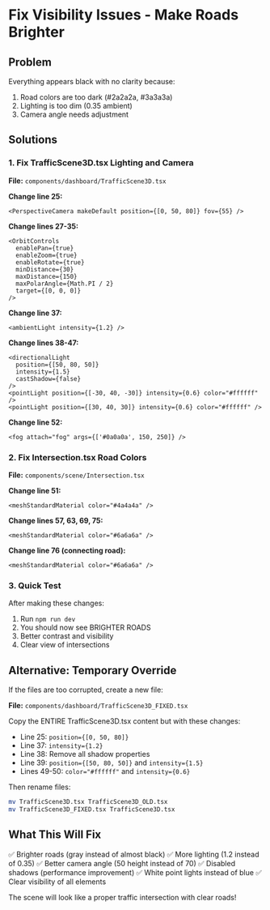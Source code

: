 # Fix Visibility Issues - Make Roads Brighter

## Problem
Everything appears black with no clarity because:
1. Road colors are too dark (#2a2a2a, #3a3a3a)
2. Lighting is too dim (0.35 ambient)
3. Camera angle needs adjustment

## Solutions

### 1. Fix TrafficScene3D.tsx Lighting and Camera

**File:** `components/dashboard/TrafficScene3D.tsx`

**Change line 25:**
```tsx
<PerspectiveCamera makeDefault position={[0, 50, 80]} fov={55} />
```

**Change lines 27-35:**
```tsx
<OrbitControls 
  enablePan={true}
  enableZoom={true}
  enableRotate={true}
  minDistance={30}
  maxDistance={150}
  maxPolarAngle={Math.PI / 2}
  target={[0, 0, 0]}
/>
```

**Change line 37:**
```tsx
<ambientLight intensity={1.2} />
```

**Change lines 38-47:**
```tsx
<directionalLight
  position={[50, 80, 50]}
  intensity={1.5}
  castShadow={false}
/>
<pointLight position={[-30, 40, -30]} intensity={0.6} color="#ffffff" />
<pointLight position={[30, 40, 30]} intensity={0.6} color="#ffffff" />
```

**Change line 52:**
```tsx
<fog attach="fog" args={['#0a0a0a', 150, 250]} />
```

### 2. Fix Intersection.tsx Road Colors

**File:** `components/scene/Intersection.tsx`

**Change line 51:**
```tsx
<meshStandardMaterial color="#4a4a4a" />
```

**Change lines 57, 63, 69, 75:**
```tsx
<meshStandardMaterial color="#6a6a6a" />
```

**Change line 76 (connecting road):**
```tsx
<meshStandardMaterial color="#6a6a6a" />
```

### 3. Quick Test

After making these changes:
1. Run `npm run dev`
2. You should now see BRIGHTER ROADS
3. Better contrast and visibility
4. Clear view of intersections

## Alternative: Temporary Override

If the files are too corrupted, create a new file:

**File:** `components/dashboard/TrafficScene3D_FIXED.tsx`

Copy the ENTIRE TrafficScene3D.tsx content but with these changes:
- Line 25: `position={[0, 50, 80]}`
- Line 37: `intensity={1.2}`
- Line 38: Remove all shadow properties
- Line 39: `position={[50, 80, 50]}` and `intensity={1.5}`
- Lines 49-50: `color="#ffffff"` and `intensity={0.6}`

Then rename files:
```bash
mv TrafficScene3D.tsx TrafficScene3D_OLD.tsx
mv TrafficScene3D_FIXED.tsx TrafficScene3D.tsx
```

## What This Will Fix

✅ Brighter roads (gray instead of almost black)
✅ More lighting (1.2 instead of 0.35)
✅ Better camera angle (50 height instead of 70)
✅ Disabled shadows (performance improvement)
✅ White point lights instead of blue
✅ Clear visibility of all elements

The scene will look like a proper traffic intersection with clear roads!







